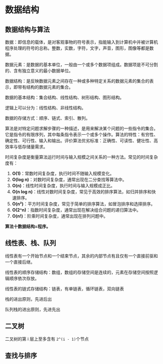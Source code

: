 # 数据结构

## 数据结构与算法

数据：即信息的载体，是对客观事物的符号表示，指能输入到计算机中并被计算机程序处理的符号的总称。整数，实数，字符，文字，声音，图形，图像等都是数据。

数据元素：是数据的基本单位，一般由一个或多个数据项组成。数据项是不可分割的、含有独立意义的最小数据单位。

数据结构：是反映数据元素之间存在一种或多种特定关系的数据元素的集合的表示，即带有结构的数据元素的集合。



数据的基本结构：集合结构、线性结构、树形结构、图形结构。

逻辑上可以分为：线性结构、非线性结构。

数据的存储方式：顺序、链式、索引、散列。



算法是对特定问题求解步骤的一种描述，是用来解决某个问题的一些指令的集合。它是指令的有限序列，其中每条指令表示一个或多个操作。算法的特性：有穷性、确定性、可行性、输入和输出。评价算法优劣标准：正确性、可读性、健壮性、高效率与低存储量需求。



时间复杂度是衡量算法运行时间与输入规模之间关系的一种方法。常见的时间复杂度有：

1. **O(1)**：常数时间复杂度，执行时间不随输入规模变化。
2. **O(log n)**：对数时间复杂度，通常出现在二分查找等算法中。
3. **O(n)**：线性时间复杂度，执行时间与输入规模成正比。
4. **O(n log n)**：线性对数时间复杂度，常见于高效的排序算法，如归并排序和快速排序。
5. **O(n²)**：平方时间复杂度，常见于简单的排序算法，如冒泡排序和选择排序。
6. **O(2^n)**：指数时间复杂度，通常出现在解决组合问题的递归算法中。
7. **O(n!)**：阶乘时间复杂度，通常出现在排列问题中。



**算法十数据结构=程序。**



## 线性表、栈、队列

线性表有一个开始节点和一个结束节点，其余的内部节点有且仅有一个直接前驱和一个直接后继。

线性表的顺序存储结构：数组，数组的存储空间是连续的，元素在存储空间按照逻辑顺序依次存放。

线性表的链式存储结构：链表，有单链表，循环链表，双向链表



栈的进出原则，先进后出



队列栈的进出原则，先进先出



## 二叉树

二叉树的第 i 层上至多含有 `2^(i - 1)`个节点







## 查找与排序